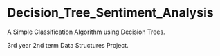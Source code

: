 # Decision_Tree_Sentiment_Analysis
A Simple Classification Algorithm using Decision Trees.

3rd year 2nd term Data Structures Project.
